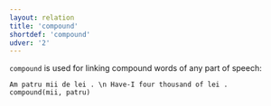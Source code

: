 ```yaml
---
layout: relation
title: 'compound'
shortdef: 'compound'
udver: '2'
---
```


`compound` is used for linking compound words of any part of speech:

~~~ sdparse
Am patru mii de lei . \n Have-I four thousand of lei .
compound(mii, patru)
~~~
<!-- Interlanguage links updated Po 6. listopadu 2023, 21:42:36 CET -->
